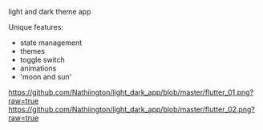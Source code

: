 light and dark theme app

Unique features:
- state management
- themes
- toggle switch
- animations
- 'moon and sun'


https://github.com/Nathiington/light_dark_app/blob/master/flutter_01.png?raw=true
https://github.com/Nathiington/light_dark_app/blob/master/flutter_02.png?raw=true
